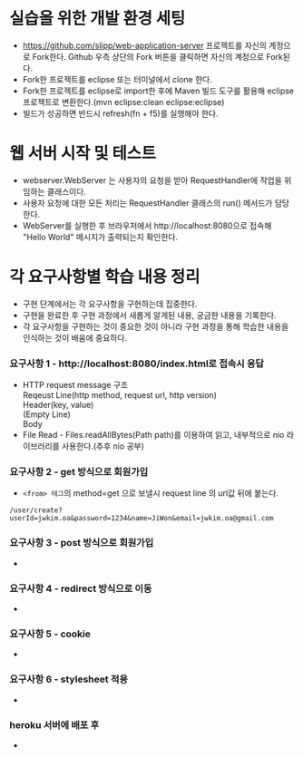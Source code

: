 # 실습을 위한 개발 환경 세팅
* https://github.com/slipp/web-application-server 프로젝트를 자신의 계정으로 Fork한다. Github 우측 상단의 Fork 버튼을 클릭하면 자신의 계정으로 Fork된다.
* Fork한 프로젝트를 eclipse 또는 터미널에서 clone 한다.
* Fork한 프로젝트를 eclipse로 import한 후에 Maven 빌드 도구를 활용해 eclipse 프로젝트로 변환한다.(mvn eclipse:clean eclipse:eclipse)
* 빌드가 성공하면 반드시 refresh(fn + f5)를 실행해야 한다.

# 웹 서버 시작 및 테스트
* webserver.WebServer 는 사용자의 요청을 받아 RequestHandler에 작업을 위임하는 클래스이다.
* 사용자 요청에 대한 모든 처리는 RequestHandler 클래스의 run() 메서드가 담당한다.
* WebServer를 실행한 후 브라우저에서 http://localhost:8080으로 접속해 "Hello World" 메시지가 출력되는지 확인한다.

# 각 요구사항별 학습 내용 정리

* 구현 단계에서는 각 요구사항을 구현하는데 집중한다.
* 구현을 완료한 후 구현 과정에서 새롭게 알게된 내용, 궁금한 내용을 기록한다.
* 각 요구사항을 구현하는 것이 중요한 것이 아니라 구현 과정을 통해 학습한 내용을 인식하는 것이 배움에 중요하다.

### 요구사항 1 - http://localhost:8080/index.html로 접속시 응답

* HTTP request message 구조 <br>
  Reqeust Line(http method, request url, http version) <br>
  Header(key, value) <br>
  (Empty Line) <br>
  Body
* File Read - Files.readAllBytes(Path path)를 이용하여 읽고, 내부적으로 nio 라이브러리를 사용한다.(추후 nio 공부)

### 요구사항 2 - get 방식으로 회원가입

* `<from> 테그`의 method=get 으로 보낼시 request line 의 url값 뒤에 붙는다.

```code
/user/create?userId=jwkim.oa&password=1234&name=JiWon&email=jwkim.oa@gmail.com
````

### 요구사항 3 - post 방식으로 회원가입

*

### 요구사항 4 - redirect 방식으로 이동

*

### 요구사항 5 - cookie
* 

### 요구사항 6 - stylesheet 적용
* 

### heroku 서버에 배포 후
* 